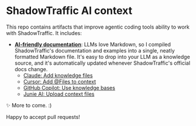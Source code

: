 # ShadowTraffic AI context

This repo contains artifacts that improve agentic coding tools ability to work with ShadowTraffic. It includes:

- [**AI-friendly documentation**](/markdown-docs/docs.md): LLMs love Markdown, so I compiled ShadowTraffic's documentation and examples into a single, neatly formatted Markdown file. It's easy to drop into your LLM as a knowledge source, and it's automatically updated whenever ShadowTraffic's official docs change.
  - [Claude: Add knowledge files](https://support.anthropic.com/en/articles/9487310-how-do-i-add-knowledge-to-claude)
  - [Cursor: Add @Files to context](https://docs.cursor.com/context/@-symbols)
  - [GitHub Copilot: Use knowledge bases](https://docs.github.com/en/copilot/using-github-copilot/asking-github-copilot-questions-in-your-ide#asking-questions-about-a-specific-file)
  - [Junie AI: Upload context files](https://docs.junie.ai/features/context-files)

✨ More to come. :)

Happy to accept pull requests!

